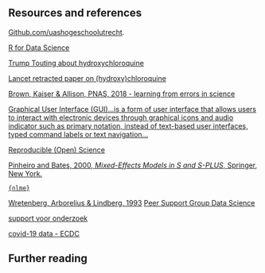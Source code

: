 ## Resources and references

[Github.com/uashogeschoolutrecht](https://github.com/uashogeschoolutrecht/work_flows).

[R for Data Science](https://r4ds.had.co.nz/)

[Trump Touting about hydroxychloroquine](https://www.washingtonpost.com/politics/2020/04/07/trumps-promotion-hydroxychloroquine-is-almost-certainly-about-politics-not-profits/)

[Lancet retracted paper on (hydroxy)chloroquine](https://www.thelancet.com/journals/lancet/article/PIIS0140-6736(20)31180-6/fulltext)

[Brown, Kaiser & Allison, PNAS, 2018 - learning from errors in science](https://doi.org/10.1073/pnas.1708279115)

[Graphical User Interface (GUI)...is a form of user interface that allows users to interact with electronic devices through graphical icons and audio indicator such as primary notation, instead of text-based user interfaces, typed command labels or text navigation...](https://en.wikipedia.org/wiki/Graphical_user_interface)

[Reproducible (Open) Science](https://www.nature.com/collections/prbfkwmwvz)

[Pinheiro and Bates, 2000, _Mixed-Effects Models in S and S-PLUS_, Springer, New York.](https://cran.r-project.org/web/packages/nlme/index.html)

[`{nlme}`](https://cran.r-project.org/web/packages/nlme/index.html)

[Wretenberg, Arborelius & Lindberg, 1993](https://doi.org/10.1080/00140139308967910)
[Peer Support Group Data Science](tln.hu.nl)

[support voor onderzoek](https://bibliotheek.hu.nl/onderzoekers/)

[covid-19 data - ECDC](https://www.ecdc.europa.eu/en/publications-data/download-todays-data-geographic-distribution-covid-19-cases-worldwide)

## Further reading


